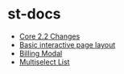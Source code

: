 # st-docs

* [Core 2.2 Changes](https://github.com/silverbush/st-docs/blob/master/core2_2_Changes.md)
* [Basic interactive page layout](https://github.com/silverbush/st-docs/blob/master/interactiveLayout.md)
* [Billing Modal](https://github.com/silverbush/st-docs/blob/master/billingModal.md)
* [Multiselect List](https://github.com/silverbush/st-docs/blob/master/multiselectList.md)
